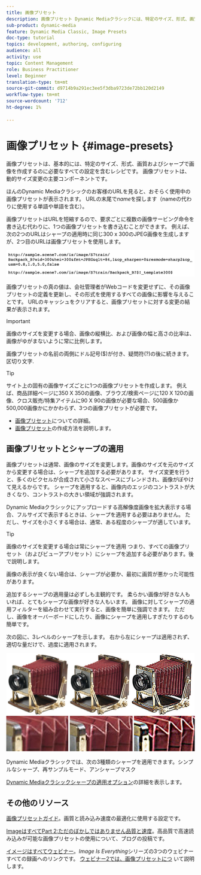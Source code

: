 ```yaml
---
title: 画像プリセット
description: 画像プリセット Dynamic Mediaクラシックには、特定のサイズ、形式、画質およびシャープで画像を作成するのに必要なすべての設定が含まれています。 画像プリセットは、動的サイズ変更の主要コンポーネントです。 Dynamic MediaクラシックでURLを見ると、画像プリセットが使用されているかどうかを簡単に確認できます。 画像プリセットの概要、その用途、画像プリセットの作成方法について説明します。
sub-product: dynamic-media
feature: Dynamic Media Classic, Image Presets
doc-type: tutorial
topics: development, authoring, configuring
audience: all
activity: use
topic: Content Management
role: Business Practitioner
level: Beginner
translation-type: tm+mt
source-git-commit: d9714b9a291ec3ee5f3dba9723de72bb120d2149
workflow-type: tm+mt
source-wordcount: '712'
ht-degree: 1%

---
```



# 画像プリセット {#image-presets}

画像プリセットは、基本的には、特定のサイズ、形式、画質およびシャープで画像を作成するのに必要なすべての設定を含むレシピです。 画像プリセットは、動的サイズ変更の主要コンポーネントです。

ほんのDynamic Mediaクラシックのお客様のURLを見ると、おそらく使用中の画像プリセットが表示されます。 URLの末尾で$name$を探します（nameの代わりに使用する単語や単語を含む）。

画像プリセットはURLを短縮するので、要求ごとに複数の画像サービング命令を書き込む代わりに、1つの画像プリセットを書き込むことができます。 例えば、次の2つのURLはシャープの適用時に同じ300 x 300のJPEG画像を生成しますが、2つ目のURLは画像プリセットを使用します。

![画像](assets/image-presets/image-preset-2.png)

画像プリセットの真の値は、会社管理者がWebコードを変更せずに、その画像プリセットの定義を更新し、その形式を使用するすべての画像に影響を与えることです。 URLのキャッシュをクリアすると、画像プリセットに対する変更の結果が表示されます。

>[!IMPORTANT]
>
>画像のサイズを変更する場合、画像の縦横比、および画像の幅と高さの比率は、画像がゆがまないように常に比例します。

画像プリセットの名前の両側にドル記号($)が付き、疑問符(?)の後に続きます。 区切り文字.

>[!TIP]
>
>サイト上の固有の画像サイズごとに1つの画像プリセットを作成します。 例えば、商品詳細ページに350 X 350の画像、ブラウズ/検索ページに120 X 120の画像、クロス販売/特集アイテムに90 X 90の画像が必要な場合、500画像か500,000画像かにかかわらず、3つの画像プリセットが必要です。

- [画像プリセット](https://docs.adobe.com/content/help/en/dynamic-media-classic/using/image-sizing/setting-image-presets.html)についての詳細。
- [画像プリセット](https://docs.adobe.com/content/help/en/dynamic-media-classic/using/image-sizing/setting-image-presets.html#creating-an-image-preset)の作成方法を説明します。

## 画像プリセットとシャープの適用

画像プリセットは通常、画像のサイズを変更します。画像のサイズを元のサイズから変更する場合は、シャープを追加する必要があります。 サイズ変更を行うと、多くのピクセルが合成されて小さなスペースにブレンドされ、画像がぼやけて見えるからです。 シャープを適用すると、画像内のエッジのコントラストが大きくなり、コントラストの大きい領域が強調されます。

Dynamic Mediaクラシックにアップロードする高解像度画像を拡大表示する場合、フルサイズで表示するときは、シャープを適用する必要はありません。 ただし、サイズを小さくする場合は、通常、ある程度のシャープが適しています。

>[!TIP]
>
>画像のサイズを変更する場合は常にシャープを適用 つまり、すべての画像プリセット（およびビューアプリセット）にシャープを追加する必要があります。後で説明します。
>
>画像の表示が良くない場合は、シャープが必要か、最初に画質が悪かった可能性があります。

追加するシャープの適用量は必ずしも主観的です。 柔らかい画像が好きな人もいれば、とてもシャープな画像が好きな人もいます。 画像に対してシャープの適用フィルターを組み合わせて実行すると、画像を簡単に強調できます。 ただし、画像をオーバーボードにしたり、画像にシャープを適用しすぎたりするのも簡単です。

次の図に、3レベルのシャープを示します。 右から左にシャープは適用されず、適切な量だけで、過度に適用されます。

![画像](assets/image-presets/image-presets-1.jpg)

Dynamic Mediaクラシックでは、次の3種類のシャープを適用できます。シンプルなシャープ、再サンプルモード、アンシャープマスク

[Dynamic Mediaクラシックシャープの適用オプション](https://docs.adobe.com/content/help/en/dynamic-media-classic/using/master-files/sharpening-image.html#sharpening_an_image)の詳細を表示します。

## その他のリソース

[画像プリセットガイド](https://www.adobe.com/content/dam/www/us/en/experience-manager/pdfs/dynamic-media-image-preset-guide.pdf)。画質と読み込み速度の最適化に使用する設定です。

[ImageはすべてPart 2:ただのぼかしではありません品質と速度](https://theblog.adobe.com/image-is-everything-part-2-its-never-just-a-blur-quality-versus-speed/)。高品質で高速読み込みが可能な画像プリセットの使用について、ブログの投稿です。

[イメージはすべてウェビナー](https://dynamicmediaseries2019.enterprise.adobeevents.com/)。_Image Is Everything_&#x200B;シリーズの3つのウェビナーすべての録画へのリンクです。 [ウェビナー2では、画像プリセットにつ](https://seminars.adobeconnect.com/p6lqaotpjnd3) いて説明します。
